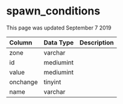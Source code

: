 # spawn\_conditions

This page was updated September 7 2019

| Column | Data Type | Description |
| :--- | :--- | :--- |
| zone | varchar |  |
| id | mediumint |  |
| value | mediumint |  |
| onchange | tinyint |  |
| name | varchar |  |

